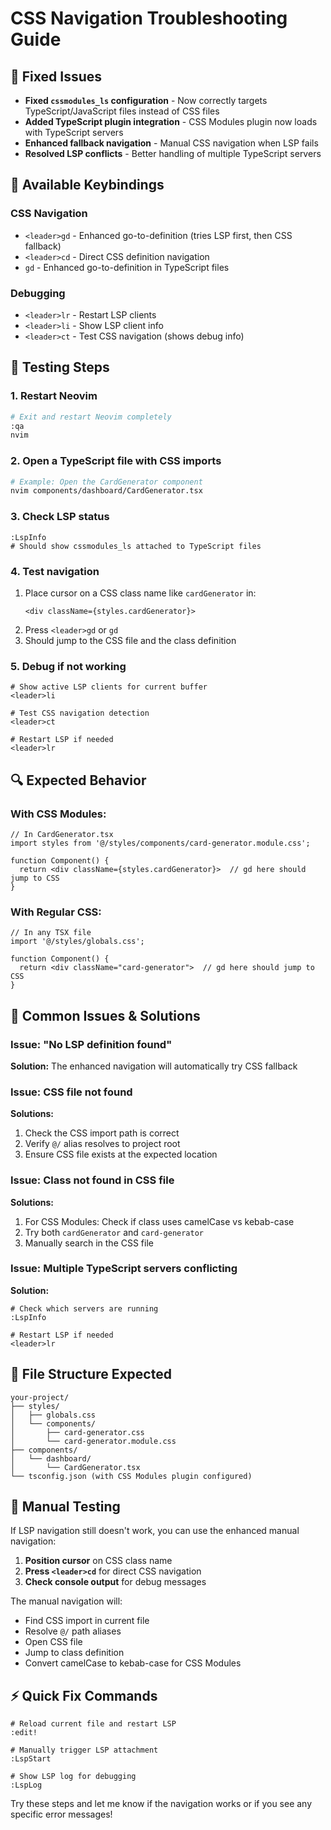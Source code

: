 # CSS Navigation Troubleshooting Guide

## 🔧 Fixed Issues
- **Fixed `cssmodules_ls` configuration** - Now correctly targets TypeScript/JavaScript files instead of CSS files
- **Added TypeScript plugin integration** - CSS Modules plugin now loads with TypeScript servers
- **Enhanced fallback navigation** - Manual CSS navigation when LSP fails
- **Resolved LSP conflicts** - Better handling of multiple TypeScript servers

## 🎯 Available Keybindings

### CSS Navigation
- `<leader>gd` - Enhanced go-to-definition (tries LSP first, then CSS fallback)
- `<leader>cd` - Direct CSS definition navigation  
- `gd` - Enhanced go-to-definition in TypeScript files

### Debugging
- `<leader>lr` - Restart LSP clients
- `<leader>li` - Show LSP client info
- `<leader>ct` - Test CSS navigation (shows debug info)

## 🚀 Testing Steps

### 1. Restart Neovim
```bash
# Exit and restart Neovim completely
:qa
nvim
```

### 2. Open a TypeScript file with CSS imports
```bash
# Example: Open the CardGenerator component
nvim components/dashboard/CardGenerator.tsx
```

### 3. Check LSP status
```vim
:LspInfo
# Should show cssmodules_ls attached to TypeScript files
```

### 4. Test navigation
1. Place cursor on a CSS class name like `cardGenerator` in:
   ```tsx
   <div className={styles.cardGenerator}>
   ```
2. Press `<leader>gd` or `gd`
3. Should jump to the CSS file and the class definition

### 5. Debug if not working
```vim
# Show active LSP clients for current buffer
<leader>li

# Test CSS navigation detection
<leader>ct

# Restart LSP if needed
<leader>lr
```

## 🔍 Expected Behavior

### With CSS Modules:
```tsx
// In CardGenerator.tsx
import styles from '@/styles/components/card-generator.module.css';

function Component() {
  return <div className={styles.cardGenerator}>  // gd here should jump to CSS
}
```

### With Regular CSS:
```tsx
// In any TSX file
import '@/styles/globals.css';

function Component() {
  return <div className="card-generator">  // gd here should jump to CSS
}
```

## 🐛 Common Issues & Solutions

### Issue: "No LSP definition found"
**Solution:** The enhanced navigation will automatically try CSS fallback

### Issue: CSS file not found
**Solutions:**
1. Check the CSS import path is correct
2. Verify `@/` alias resolves to project root
3. Ensure CSS file exists at the expected location

### Issue: Class not found in CSS file
**Solutions:**
1. For CSS Modules: Check if class uses camelCase vs kebab-case
2. Try both `cardGenerator` and `card-generator`
3. Manually search in the CSS file

### Issue: Multiple TypeScript servers conflicting
**Solution:** 
```vim
# Check which servers are running
:LspInfo

# Restart LSP if needed
<leader>lr
```

## 📁 File Structure Expected
```
your-project/
├── styles/
│   ├── globals.css
│   └── components/
│       ├── card-generator.css
│       └── card-generator.module.css
├── components/
│   └── dashboard/
│       └── CardGenerator.tsx
└── tsconfig.json (with CSS Modules plugin configured)
```

## 🔧 Manual Testing
If LSP navigation still doesn't work, you can use the enhanced manual navigation:

1. **Position cursor** on CSS class name
2. **Press `<leader>cd`** for direct CSS navigation
3. **Check console output** for debug messages

The manual navigation will:
- Find CSS import in current file
- Resolve `@/` path aliases
- Open CSS file
- Jump to class definition
- Convert camelCase to kebab-case for CSS Modules

## ⚡ Quick Fix Commands
```vim
# Reload current file and restart LSP
:edit!

# Manually trigger LSP attachment
:LspStart

# Show LSP log for debugging
:LspLog
```

Try these steps and let me know if the navigation works or if you see any specific error messages!